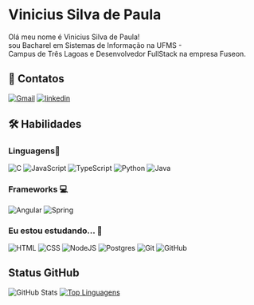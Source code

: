 
# Vinicius Silva de Paula

Olá meu nome é Vinicius Silva de Paula! sou Bacharel em Sistemas de Informação na UFMS - Campus de Três Lagoas e Desenvolvedor FullStack na empresa Fuseon.



## 🔗 Contatos
[![Gmail](https://img.shields.io/badge/gmail-EA4335?style=for-the-badge&logo=gmail&logoColor=white)](mailto:923654vini@gmail.com)
[![linkedin](https://img.shields.io/badge/linkedin-0A66C2?style=for-the-badge&logo=linkedin&logoColor=white)](https://www.linkedin.com/in/vinicius-silva-de-paula-45081a1a3/)


## 🛠 Habilidades

### Linguagens🎯
![C](https://img.shields.io/badge/C-00599C?style=for-the-badge&logo=c&logoColor=white)
![JavaScript](https://img.shields.io/badge/javascript-%23323330.svg?style=for-the-badge&logo=javascript&logoColor=%23F7DF1E)
![TypeScript](https://img.shields.io/badge/typescript-%23007ACC.svg?style=for-the-badge&logo=typescript&logoColor=white)
![Python](https://img.shields.io/badge/python-3670A0?style=for-the-badge&logo=python&logoColor=ffdd54)
![Java](https://img.shields.io/badge/Java-%23007ACC?style=for-the-badge&logo=openjdk&logoColor=white)
### Frameworks 💻
![Angular](https://img.shields.io/badge/Angular-EA4335?style=for-the-badge&logo=angular&logoColor=white)
![Spring](https://img.shields.io/badge/Spring-6DB33F?style=for-the-badge&logo=spring&logoColor=white)
### Eu estou estudando... 🧩
![HTML](https://img.shields.io/badge/HTML5-E34F26?style=for-the-badge&logo=html5&logoColor=white)
![CSS](https://img.shields.io/badge/CSS3-1572B6?style=for-the-badge&logo=css3&logoColor=white)
![NodeJS](https://img.shields.io/badge/node.js-6DA55F?style=for-the-badge&logo=node.js&logoColor=white)
![Postgres](https://img.shields.io/badge/postgres-%23316192.svg?style=for-the-badge&logo=postgresql&logoColor=white)
![Git](https://img.shields.io/badge/git-%23F05033.svg?style=for-the-badge&logo=git&logoColor=white)
![GitHub](https://img.shields.io/badge/github-%23121011.svg?style=for-the-badge&logo=github&logoColor=white)

## Status GitHub

![GitHub Stats](https://github-readme-stats.vercel.app/api?username=vinisdp&theme=highcontrast&show_icons=true) [![Top Linguagens](https://github-readme-stats.vercel.app/api/top-langs/?username=vinisdp&layout=compact&theme=highcontrast)](https://github.com/anuraghazra/github-readme-stats)
